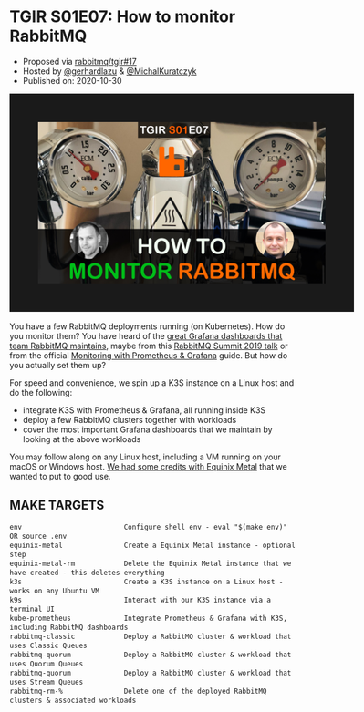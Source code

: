 # TGIR S01E07: How to monitor RabbitMQ

* Proposed via [rabbitmq/tgir#17](https://github.com/rabbitmq/tgir/issues/17)
* Hosted by [@gerhardlazu](https://twitter.com/gerhardlazu) & [@MichalKuratczyk](https://twitter.com/michalkuratczyk)
* Published on: 2020-10-30

<a href="https://www.youtube.com/watch?v=TGIRS01E07" target="_blank"><img src="video.jpg" border="50" /></a>

You have a few RabbitMQ deployments running (on Kubernetes). How do you monitor them?
You have heard of the [great Grafana dashboards that team RabbitMQ maintains](https://grafana.com/orgs/rabbitmq), maybe from this [RabbitMQ Summit 2019 talk](https://www.youtube.com/watch?v=L-tYXpirbpA) or from the official [Monitoring with Prometheus & Grafana](https://www.rabbitmq.com/prometheus.html) guide. But how do you actually set them up?

For speed and convenience, we spin up a K3S instance on a Linux host and do the following:

* integrate K3S with Prometheus & Grafana, all running inside K3S
* deploy a few RabbitMQ clusters together with workloads
* cover the most important Grafana dashboards that we maintain by looking at the above workloads

You may follow along on any Linux host, including a VM running on your macOS or Windows host.
[We had some credits with Equinix Metal](https://info.equinixmetal.com/changelog) that we wanted to put to good use.

## MAKE TARGETS

```
env                         Configure shell env - eval "$(make env)" OR source .env
equinix-metal               Create a Equinix Metal instance - optional step
equinix-metal-rm            Delete the Equinix Metal instance that we have created - this deletes everything
k3s                         Create a K3S instance on a Linux host - works on any Ubuntu VM
k9s                         Interact with our K3S instance via a terminal UI
kube-prometheus             Integrate Prometheus & Grafana with K3S, including RabbitMQ dashboards
rabbitmq-classic            Deploy a RabbitMQ cluster & workload that uses Classic Queues
rabbitmq-quorum             Deploy a RabbitMQ cluster & workload that uses Quorum Queues
rabbitmq-quorum             Deploy a RabbitMQ cluster & workload that uses Stream Queues
rabbitmq-rm-%               Delete one of the deployed RabbitMQ clusters & associated workloads
```
